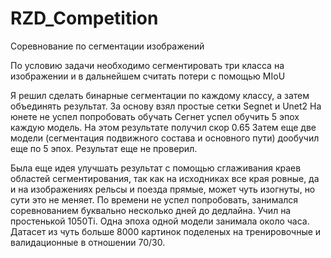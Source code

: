 # RZD_Competition
Соревнование по сегментации изображений

По условию задачи необходимо сегментировать три класса на изображении и в дальнейшем считать потери с помощью MIoU

Я решил сделать бинарные сегментации по каждому классу, а затем объединять результат.
За основу взял простые сетки Segnet и Unet2
На юнете не успел попробовать обучать
Сегнет успел обучить 5 эпох каждую модель. На этом результате получил скор 0.65
Затем еще две модели (сегментация подвижного состава и основного пути) дообучил еще по 5 эпох. Результат еще не проверил.

Была еще идея улучшать результат с помощью сглаживания краев областей сегментирования, так как на исходниках все края ровные, да и на изображениях рельсы и поезда прямые, может чуть изогнуты, но сути это не меняет. По времени не успел попробовать, занимался соревнованием буквально несколько дней до дедлайна.
Учил на простенькой 1050Ti. Одна эпоха одной модели занимала около часа. Датасет из чуть больше 8000 картинок поделеных на тренировочные и валидационные в отношении 70/30.
